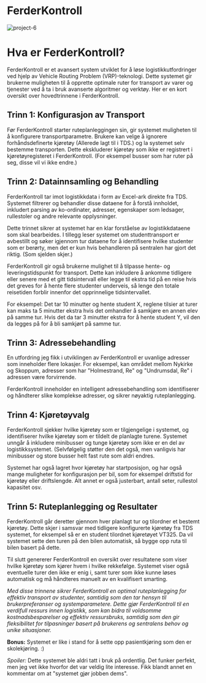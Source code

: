 # FerderKontroll

![project-6](https://github.com/andershagas/FerderKontroll/assets/42244235/9894501f-8899-4b5d-8188-419ad7bac181)


Hva er FerderKontroll?
=============

FerderKontroll er et avansert system utviklet for å løse logistikkutfordringer ved hjelp av Vehicle Routing Problem (VRP)-teknologi.
Dette systemet gir brukerne muligheten til å opprette optimale ruter for transport av varer og tjenester ved å ta i bruk avanserte
algoritmer og verktøy. Her er en kort oversikt over hovedtrinnene i FerderKontroll.

## Trinn 1: Konfigurasjon av Transport
Før FerderKontroll starter ruteplanleggingen sin, gir systemet muligheten til å konfigurere transportparametre. Brukere kan
velge å ignorere forhåndsdefinerte kjøretøy (Allerede lagt til i TDS.) og la systemet selv bestemme transporten.
Dette ekskluderer kjøretøy som ikke er registrert i kjøretøyregisteret i FerderKontroll. (For eksempel busser som har ruter på seg,
disse vil vi ikke endre.)

## Trinn 2: Datainnsamling og Behandling
FerderKontroll tar imot logistikkdata i form av Excel-ark direkte fra TDS.
Systemet filtrerer og behandler disse dataene for å forstå innholdet, inkludert parsing av ko-ordinater,
adresser, egenskaper som ledsager, rullestoler og andre relevante opplysninger.

Dette trinnet sikrer at systemet har en klar forståelse av logistikkdataene som skal bearbeides.
I tillegg leser systemet om studenttransport er avbestillt og søker igjennom tur dataene for å identifisere
hvilke studenter som er berørty, men det er kun hvis behandleren på sentralen har gjort det riktig. (Som sjelden skjer.)

FerderKontroll gir også brukerne mulighet til å tilpasse hente- og leveringstidspunkt for transport. Dette kan inkludere
å ankomme tidligere eller senere med et gitt tidsintervall eller legge til ekstra tid på en reise hvis det greves for å
hente flere studenter underveis, så lenge den totale reisetiden forblir innenfor det opprinnelige tidsintervallet.

For eksempel: Det tar 10 minutter og hente student X, reglene tilsier at turer kan maks ta 5 minutter ekstra hvis det omhandler å samkjøre
en annen elev på samme tur.
Hvis det da tar 3 minutter ekstra for å hente student Y, vil den da legges på for å bli samkjørt på samme tur.

## Trinn 3: Adressebehandling

En utfordring jeg fikk i utviklingen av FerderKontroll er uvanlige adresser som inneholder flere lokasjer.
For eksempel, kan området mellom Nykirke og Skoppum, adresser som har "Holmestrand, Re" og "Undrumsdal, Re" i adressen være
forvirrende.

FerderKontroll inneholder en intelligent adressebehandling som identifiserer og håndterer slike komplekse adresser, og sikrer nøyaktig
ruteplanlegging.

## Trinn 4: Kjøretøyvalg

FerderKontroll sjekker hvilke kjøretøy som er tilgjengelige i systemet, og identifiserer hvilke kjøretøy som er tildelt de planlagte turene.
Systemet unngår å inkludere minibusser og tunge kjøretøy som ikke er en del av logistikksystemet. (Selvfølgelig støtter den det også,
men vanligvis har minibusser og store busser helt fast rute som aldri endres.

Systemet har også lagret hvor kjøretøy har startposisjon, og har også mange muligheter for konfigurasjon per bil, som for eksempel
driftstid for kjøretøy eller driftslengde. Alt annet er også justerbart, antall seter, rullestol kapasitet osv.

## Trinn 5: Ruteplanlegging og Resultater

FerderKontroll går deretter gjennom hver planlagt tur og tilordner et bestemt kjøretøy. Dette skjer i samsvar med tidligere konfigurerte
kjøretøy fra TDS systemet, for eksempel så er en student tilordnet kjøretøyet VT325. Da vil systemet sette den turen på den bilen automatisk, så bygge opp ruta til bilen
basert på dette.

Til slutt genererer FerderKontroll en oversikt over resultatene som viser hvilke kjøretøy som kjører hvem i hvilke rekkefølge. Systemet viser også
eventuelle turer den ikke er enig i, samt turer som ikke kunne løses automatisk og må håndteres manuelt av en kvalifisert smarting.


*Med disse trinnene sikrer FerderKontroll en optimal ruteplanlegging for effektiv transport av studenter, samtidig som den tar hensyn til brukerpreferanser
og systemparametere. Dette gjør FerderKontroll til en verdifull ressurs innen logistikk, som kan bidra til voldsomme kostnadsbesparelser og effektiv ressursbruks, samtidig
som den gir fleksibilitet for tilpasninger basert på brukerens og sentralens behov og unike situasjoner.*

**Bonus:** Systemet er like i stand for å sette opp pasientkjøring som den er skolekjøring. :)





*Spoiler:* Dette systemet ble aldri tatt i bruk på ordentlig. Det funker perfekt, men jeg vet ikke hvorfor det var veldig lite interesse. Fikk blandt annet en kommentar
om at "systemet gjør jobben dems".

